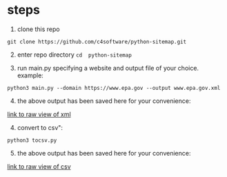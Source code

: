 # steps

1) clone this repo

`git clone https://github.com/c4software/python-sitemap.git`

2) enter repo directory
`cd  python-sitemap`

3) run main.py specifying a website and output file of your choice. example:

`python3 main.py --domain https://www.epa.gov --output www.epa.gov.xml`

4) the above output has been saved here for your convenience:

[link to raw view of xml](https://raw.githubusercontent.com/openciti/epa/master/www.epa.gov.xml)

4) convert to csv":

`python3 tocsv.py`

5) the above output has been saved here for your convenience:

[link to raw view of csv](https://raw.githubusercontent.com/openciti/epa/master/www.epa.gov.csv)
